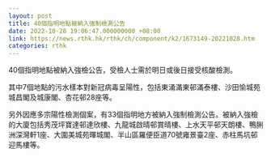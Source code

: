 ```yaml
---
layout: post
title: 40個指明地點被納入強制檢測公告
date: 2022-10-28 19:06:47.000000000 +08:00
link: https://news.rthk.hk/rthk/ch/component/k2/1673149-20221028.htm
categories: rthk
---
```


40個指明地點被納入強檢公告，受檢人士需於明日或後日接受核酸檢測。

其中7個地點的污水樣本對新冠病毒呈陽性，包括東涌滿東邨滿泰樓、沙田愉城苑城昌閣及城康閣、杏花邨28座等。

另外因應多宗陽性檢測個案，有33個指明地方被納入強制檢測公告。被納入強檢的大廈包括秀茂坪寶達邨達欣樓、九龍城啟晴邨賞晴樓、上水天平邨天朗樓、鴨脷洲深灣軒1座、大圍美城苑暉城閣、半山區羅便臣道70號雍景臺2座、赤柱馬坑邨迎馬樓等。
